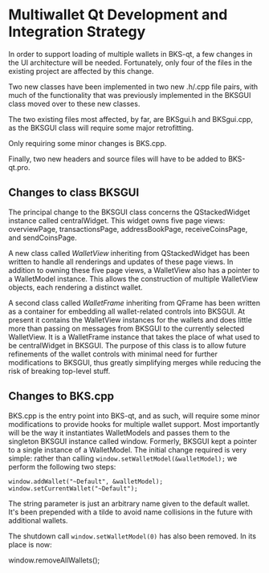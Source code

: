 Multiwallet Qt Development and Integration Strategy
===================================================

In order to support loading of multiple wallets in BKS-qt, a few changes in the UI architecture will be needed.
Fortunately, only four of the files in the existing project are affected by this change.

Two new classes have been implemented in two new .h/.cpp file pairs, with much of the functionality that was previously
implemented in the BKSGUI class moved over to these new classes.

The two existing files most affected, by far, are BKSgui.h and BKSgui.cpp, as the BKSGUI class will require
some major retrofitting.

Only requiring some minor changes is BKS.cpp.

Finally, two new headers and source files will have to be added to BKS-qt.pro.

Changes to class BKSGUI
---------------------------
The principal change to the BKSGUI class concerns the QStackedWidget instance called centralWidget.
This widget owns five page views: overviewPage, transactionsPage, addressBookPage, receiveCoinsPage, and sendCoinsPage.

A new class called *WalletView* inheriting from QStackedWidget has been written to handle all renderings and updates of
these page views. In addition to owning these five page views, a WalletView also has a pointer to a WalletModel instance.
This allows the construction of multiple WalletView objects, each rendering a distinct wallet.

A second class called *WalletFrame* inheriting from QFrame has been written as a container for embedding all wallet-related
controls into BKSGUI. At present it contains the WalletView instances for the wallets and does little more than passing on messages
from BKSGUI to the currently selected WalletView. It is a WalletFrame instance
that takes the place of what used to be centralWidget in BKSGUI. The purpose of this class is to allow future
refinements of the wallet controls with minimal need for further modifications to BKSGUI, thus greatly simplifying
merges while reducing the risk of breaking top-level stuff.

Changes to BKS.cpp
----------------------
BKS.cpp is the entry point into BKS-qt, and as such, will require some minor modifications to provide hooks for
multiple wallet support. Most importantly will be the way it instantiates WalletModels and passes them to the
singleton BKSGUI instance called window. Formerly, BKSGUI kept a pointer to a single instance of a WalletModel.
The initial change required is very simple: rather than calling `window.setWalletModel(&walletModel);` we perform the
following two steps:

	window.addWallet("~Default", &walletModel);
	window.setCurrentWallet("~Default");

The string parameter is just an arbitrary name given to the default wallet. It's been prepended with a tilde to avoid name collisions in the future with additional wallets.

The shutdown call `window.setWalletModel(0)` has also been removed. In its place is now:

window.removeAllWallets();
